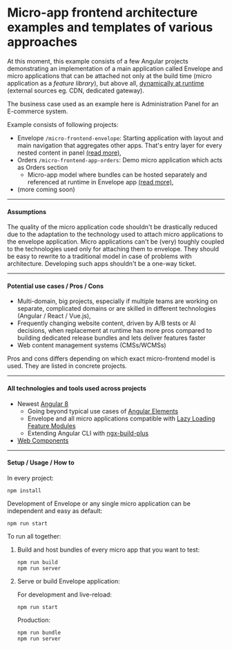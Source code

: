 Micro-app frontend architecture examples and templates of various approaches
============================================================================

At this moment, this example consists of a few Angular projects demonstrating
an implementation of a main application called Envelope and micro applications
that can be attached not only at the build time (micro application as a _feature library_),
but above all, <ins>dynamically at runtime</ins> (external sources eg. CDN, dedicated gateway).

The business case used as an example here is Administration Panel for an E-commerce system.

Example consists of following projects:
- Envelope `/micro-frontend-envelope`: Starting application with layout and main navigation that aggregates other apps. That's entry layer for every nested content in panel [(read more)](./micro-frontend-envelope/README.md),
- Orders `/micro-frontend-app-orders`: Demo micro application which acts as Orders section
  - Micro-app model where bundles can be hosted separately and referenced at runtime in Envelope app [(read more)](./micro-frontend-app-orders/README.md),
- (more coming soon)

---
#### Assumptions

The quality of the micro application code shouldn't be drastically reduced
due to the adaptation to the technology used to attach micro applications to
the envelope application. Micro applications can't be (very) toughly coupled
to the technologies used only for attaching them to envelope. They should be
easy to rewrite to a traditional model in case of problems with architecture. 
Developing such apps shouldn't be a one-way ticket.

---
#### Potential use cases / Pros / Cons

- Multi-domain, big projects, especially if multiple teams are working on 
separate, complicated domains or are skilled in different technologies 
(Angular / React / Vue.js),
- Frequently changing website content, driven by A/B tests or AI decisions,
when replacement at runtime has more pros compared to building dedicated release bundles
and lets deliver features faster
- Web content management systems (CMSs/WCMSs)

Pros and cons differs depending on which exact micro-frontend model is used.
They are listed in concrete projects.

---
#### All technologies and tools used across projects

- Newest [Angular 8](https://angular.io/)
  - Going beyond typical use cases of [Angular Elements](https://angular.io/guide/elements)
  - Envelope and all micro applications compatible with [Lazy Loading Feature Modules](https://angular.io/guide/lazy-loading-ngmodules)
  - Extending Angular CLI with [ngx-build-plus](https://github.com/manfredsteyer/ngx-build-plus)
- [Web Components](https://developer.mozilla.org/en-US/docs/Web/Web_Components)

---
#### Setup / Usage / How to

In every project:

```
npm install
```

Development of Envelope or any single micro application can be independent and easy as default:

```
npm run start
```

To run all together:

1. Build and host bundles of every micro app that you want to test:

    ```
    npm run build
    npm run server
    ``` 

2. Serve or build Envelope application:

    For development and live-reload:
    
    ```
    npm run start
    ```
    
    Production:
    
    ```
    npm run bundle
    npm run server 
    ```
